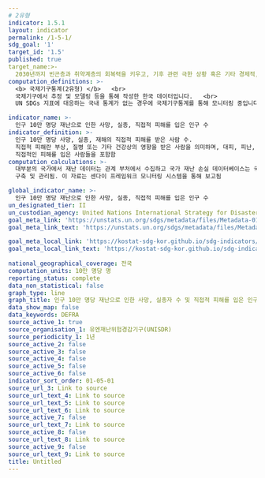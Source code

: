 ```yaml
---
# 2유형 
indicator: 1.5.1
layout: indicator
permalink: /1-5-1/
sdg_goal: '1'
target_id: '1.5'
published: true
target_name:>-
  2030년까지 빈곤층과 취약계층의 회복력을 키우고, 기후 관련 극한 상황 혹은 기타 경제적, 사회적, 환경적인 충격과 재난에 대한 노출 및 취약성을 감소
computation_definitions: >-
  <b> 국제기구통계(2유형) </b>   <br>
  국제기구에서 추정 및 모델링 등을 통해 작성한 한국 데이터입니다.   <br>
  UN SDGs 지표에 대응하는 국내 통계가 없는 경우에 국제기구통계를 통해 모니터링 중입니다. 

indicator_name: >-
  인구 10만 명당 재난으로 인한 사망, 실종, 직접적 피해를 입은 인구 수
indicator_definition: >- 
  인구 10만 명당 사망, 실종, 재해의 직접적 피해를 받은 사람 수.
  직접적 피해란 부상, 질병 또는 기타 건강상의 영향을 받은 사람을 의미하며, 대피, 피난, 이주를 경험했거나 생계, 경제적, 물리적, 사회적, 문화적 및 환경적 자산에 
  직접적인 피해를 입은 사람들을 포함함
computation_calculations: >-
  대부분의 국가에서 재난 데이터는 관계 부처에서 수집하고 국가 재난 손실 데이터베이스는 국가 재난 관리 기관, 시민 보호 기관 및 기상 기관을 포함한 특수 목적 기관에 의해 
  구축 및 관리됨. 이 자료는 센다이 프레임워크 모니터링 시스템을 통해 보고됨

global_indicator_name: >-
  인구 10만 명당 재난으로 인한 사망, 실종, 직접적 피해를 입은 인구 수
un_designated_tier: II
un_custodian_agency: United Nations International Strategy for Disaster Reduction (UNISDR)
goal_meta_link: 'https://unstats.un.org/sdgs/metadata/files/Metadata-01-05-01.pdf'
goal_meta_link_text: 'https://unstats.un.org/sdgs/metadata/files/Metadata-01-05-01.pdf'

goal_meta_local_link: 'https://kostat-sdg-kor.github.io/sdg-indicators/public/data/Metadata-01-05-01_KOR.pdf'
goal_meta_local_link_text: 'https://kostat-sdg-kor.github.io/sdg-indicators/public/data/Metadata-01-05-01_KOR.pdf'
 
national_geographical_coverage: 전국
computation_units: 10만 명당 명
reporting_status: complete
data_non_statistical: false
graph_type: line
graph_title: 인구 10만 명당 재난으로 인한 사망, 실종자 수 및 직접적 피해를 입은 인구 수
data_show_map: false
data_keywords: DEFRA
source_active_1: true
source_organisation_1: 유엔재난위험경감기구(UNISDR)
source_periodicity_1: 1년
source_active_2: false
source_active_3: false
source_active_4: false
source_active_5: false
source_active_6: false
indicator_sort_order: 01-05-01
source_url_3: Link to source
source_url_text_4: Link to source
source_url_text_5: Link to source
source_url_text_6: Link to source
source_active_7: false
source_url_text_7: Link to source
source_active_8: false
source_url_text_8: Link to source
source_active_9: false
source_url_text_9: Link to source
title: Untitled
---
```

